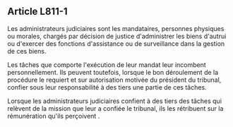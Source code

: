 Article L811-1
----
Les administrateurs judiciaires sont les mandataires, personnes physiques ou
morales, chargés par décision de justice d'administrer les biens d'autrui ou
d'exercer des fonctions d'assistance ou de surveillance dans la gestion de ces
biens.

Les tâches que comporte l'exécution de leur mandat leur incombent
personnellement. Ils peuvent toutefois, lorsque le bon déroulement de la
procédure le requiert et sur autorisation motivée du président du tribunal,
confier sous leur responsabilité à des tiers une partie de ces tâches.

Lorsque les administrateurs judiciaires confient à des tiers des tâches qui
relèvent de la mission que leur a confiée le tribunal, ils les rétribuent sur la
rémunération qu'ils perçoivent .
